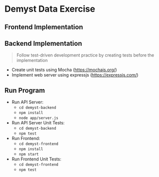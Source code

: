 # Demyst Data Exercise

## Frontend Implementation

## Backend Implementation
>Follow test-driven development practice by creating tests before the implementation
- Create unit tests using Mocha (https://mochajs.org/)
- Implement web server using expressjs (https://expressjs.com/)

## Run Program
- Run API Server:
  - `cd demyst-backend`
  - `npm install`
  - `node app/server.js`
- Run API Server Unit Tests:
  - `cd demyst-backend`
  - `npm test`
- Run Frontend:
  - `cd demyst-frontend`
  - `npm install`
  - `npm start`
- Run Frontend Unit Tests:
  - `cd demyst-frontend`
  - `npm test`